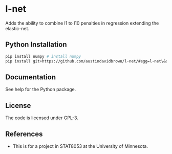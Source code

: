 l-net
===========

Adds the ability to combine l1 to l10 penalties in regression extending the elastic-net.

Python Installation
-------
```bash
pip install numpy # install numpy
pip install git+https://github.com/austindavidbrown/l-net/#egg=l-net\&subdirectory=python-package
```

Documentation
-------
See help for the Python package.

License
-------
The code is licensed under GPL-3.

References
---------
- This is for a project in STAT8053 at the University of Minnesota.